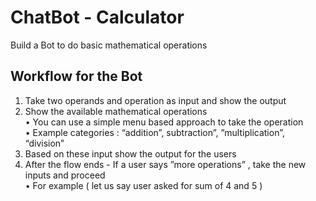 # ChatBot - Calculator
Build a Bot to do basic mathematical operations

## Workflow for the Bot
1. Take two operands and operation as input and show the output
2. Show the available mathematical operations<br>
    • You can use a simple menu based approach to take the operation<br>
    • Example categories : “addition”, subtraction”, ”multiplication”, “division”
3. Based on these input show the output for the users
4. After the flow ends - If a user says ”more operations” , take the new inputs and proceed<br>
    • For example ( let us say user asked for sum of 4 and 5 )

